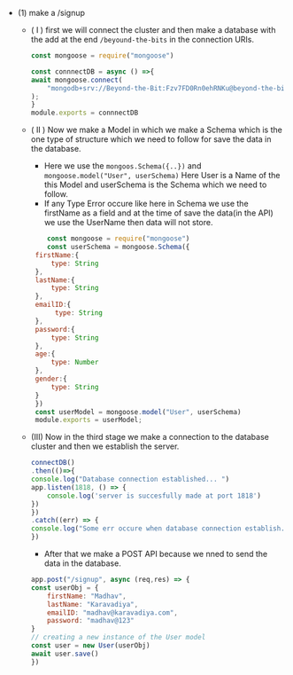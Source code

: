 
- (1) make a /signup

  - ( I ) first we will connect the cluster and then make a database with the add at the end `/beyound-the-bits` in the connection URIs.

    ```js
    const mongoose = require("mongoose")

    const connnectDB = async () =>{
    await mongoose.connect(
        "mongodb+srv://Beyond-the-Bit:Fzv7FD0Rn0ehRNKu@beyond-the-bit-cluster.zg6w8.mongodb.net/beyound-the-bits"
    );
    }
    module.exports = connnectDB
    ```

  - ( II ) 
    Now we make a Model in which we make a Schema which is the one type of structure which we need to follow for save the data in the database.
    - Here we use the `mongoos.Schema({..})` and `mongoose.model("User", userSchema)` Here User is a Name of the this Model and userSchema is the Schema which we need to follow.
    - If any Type Error occure like here in Schema we use the firstName as a field and at the time of save the data(in the API) we use the UserName then data will not store. 

    ``` js
        const mongoose = require("mongoose")
        const userSchema = mongoose.Schema({
     firstName:{
         type: String
     },
     lastName:{
         type: String
     },
     emailID:{
          type: String
     },
     password:{
         type: String
     },
     age:{
         type: Number
     },
     gender:{
         type: String
     }
     })
     const userModel = mongoose.model("User", userSchema)
     module.exports = userModel;
    ```

  - (III) Now in the third stage we make a connection to the database cluster and then we establish the server.

    ```js
    connectDB()
    .then(()=>{
    console.log("Database connection established... ")
    app.listen(1818, () => {
        console.log('server is succesfully made at port 1818')
    })
    })
    .catch((err) => {
    console.log("Some err occure when database connection establish.")
    })
    ```

    - After that we make a POST API because we nned to send the data in the database.

    ```js
    app.post("/signup", async (req,res) => {
    const userObj = {
        firstName: "Madhav",
        lastName: "Karavadiya",
        emailID: "madhav@karavadiya.com",
        password: "madhav@123"
    }
    // creating a new instance of the User model
    const user = new User(userObj) 
    await user.save()
    })

    ```
